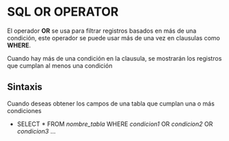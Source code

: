 # SQL OR OPERATOR

El operador **OR** se usa para filtrar registros basados en más de una condición, este operador 
se puede usar más de una vez en clausulas como **WHERE**.

Cuando hay más de una condición en la clausula, se mostrarán los registros que cumplan al menos
una condición 

## Sintaxis

Cuando deseas obtener los campos de una tabla que cumplan una o más condiciones

- SELECT * FROM *nombre_tabla* WHERE *condicion1* OR *condicion2* OR *condicion3* ... 